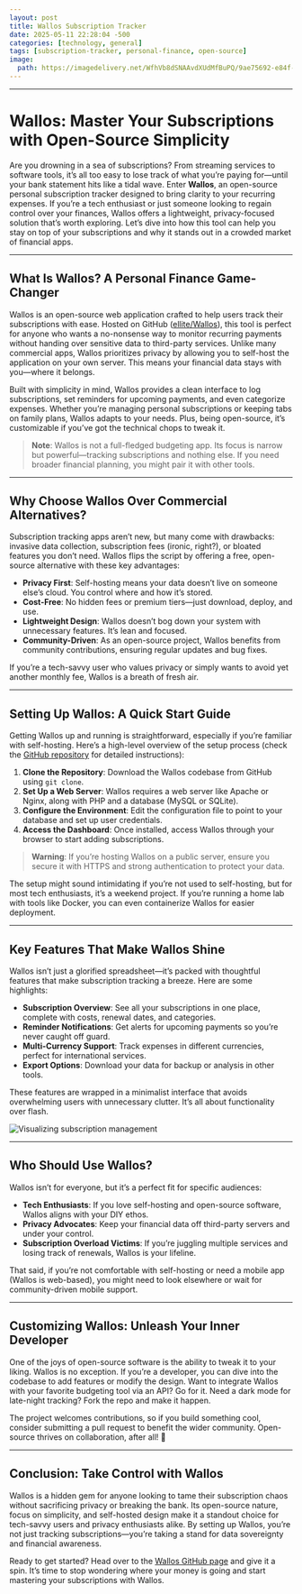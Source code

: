 ```yaml
---
layout: post
title: Wallos Subscription Tracker
date: 2025-05-11 22:28:04 -500
categories: [technology, general]
tags: [subscription-tracker, personal-finance, open-source]
image:
  path: https://imagedelivery.net/WfhVb8dSNAAvdXUdMfBuPQ/9ae75692-e84f-4a78-e0b5-e1f2b5726000/public
---
```


---


# Wallos: Master Your Subscriptions with Open-Source Simplicity

Are you drowning in a sea of subscriptions? From streaming services to software tools, it’s all too easy to lose track of what you’re paying for—until your bank statement hits like a tidal wave. Enter **Wallos**, an open-source personal subscription tracker designed to bring clarity to your recurring expenses. If you’re a tech enthusiast or just someone looking to regain control over your finances, Wallos offers a lightweight, privacy-focused solution that’s worth exploring. Let’s dive into how this tool can help you stay on top of your subscriptions and why it stands out in a crowded market of financial apps.

---

## What Is Wallos? A Personal Finance Game-Changer

Wallos is an open-source web application crafted to help users track their subscriptions with ease. Hosted on GitHub ([ellite/Wallos](https://github.com/ellite/Wallos)), this tool is perfect for anyone who wants a no-nonsense way to monitor recurring payments without handing over sensitive data to third-party services. Unlike many commercial apps, Wallos prioritizes privacy by allowing you to self-host the application on your own server. This means your financial data stays with you—where it belongs.

Built with simplicity in mind, Wallos provides a clean interface to log subscriptions, set reminders for upcoming payments, and even categorize expenses. Whether you’re managing personal subscriptions or keeping tabs on family plans, Wallos adapts to your needs. Plus, being open-source, it’s customizable if you’ve got the technical chops to tweak it.

> **Note**: Wallos is not a full-fledged budgeting app. Its focus is narrow but powerful—tracking subscriptions and nothing else. If you need broader financial planning, you might pair it with other tools.

---

## Why Choose Wallos Over Commercial Alternatives?

Subscription tracking apps aren’t new, but many come with drawbacks: invasive data collection, subscription fees (ironic, right?), or bloated features you don’t need. Wallos flips the script by offering a free, open-source alternative with these key advantages:

- **Privacy First**: Self-hosting means your data doesn’t live on someone else’s cloud. You control where and how it’s stored.
- **Cost-Free**: No hidden fees or premium tiers—just download, deploy, and use.
- **Lightweight Design**: Wallos doesn’t bog down your system with unnecessary features. It’s lean and focused.
- **Community-Driven**: As an open-source project, Wallos benefits from community contributions, ensuring regular updates and bug fixes.

If you’re a tech-savvy user who values privacy or simply wants to avoid yet another monthly fee, Wallos is a breath of fresh air.

---

## Setting Up Wallos: A Quick Start Guide

Getting Wallos up and running is straightforward, especially if you’re familiar with self-hosting. Here’s a high-level overview of the setup process (check the [GitHub repository](https://github.com/ellite/Wallos) for detailed instructions):

1. **Clone the Repository**: Download the Wallos codebase from GitHub using `git clone`.
2. **Set Up a Web Server**: Wallos requires a web server like Apache or Nginx, along with PHP and a database (MySQL or SQLite).
3. **Configure the Environment**: Edit the configuration file to point to your database and set up user credentials.
4. **Access the Dashboard**: Once installed, access Wallos through your browser to start adding subscriptions.

> **Warning**: If you’re hosting Wallos on a public server, ensure you secure it with HTTPS and strong authentication to protect your data.

The setup might sound intimidating if you’re not used to self-hosting, but for most tech enthusiasts, it’s a weekend project. If you’re running a home lab with tools like Docker, you can even containerize Wallos for easier deployment.

---

## Key Features That Make Wallos Shine

Wallos isn’t just a glorified spreadsheet—it’s packed with thoughtful features that make subscription tracking a breeze. Here are some highlights:

- **Subscription Overview**: See all your subscriptions in one place, complete with costs, renewal dates, and categories.
- **Reminder Notifications**: Get alerts for upcoming payments so you’re never caught off guard.
- **Multi-Currency Support**: Track expenses in different currencies, perfect for international services.
- **Export Options**: Download your data for backup or analysis in other tools.

These features are wrapped in a minimalist interface that avoids overwhelming users with unnecessary clutter. It’s all about functionality over flash.

![Visualizing subscription management](https://imagedelivery.net/WfhVb8dSNAAvdXUdMfBuPQ/4e0fb498-71b0-4af6-a97b-504b7b9fa800/public "Subscription tracking made easy")

---

## Who Should Use Wallos?

Wallos isn’t for everyone, but it’s a perfect fit for specific audiences:

- **Tech Enthusiasts**: If you love self-hosting and open-source software, Wallos aligns with your DIY ethos.
- **Privacy Advocates**: Keep your financial data off third-party servers and under your control.
- **Subscription Overload Victims**: If you’re juggling multiple services and losing track of renewals, Wallos is your lifeline.

That said, if you’re not comfortable with self-hosting or need a mobile app (Wallos is web-based), you might need to look elsewhere or wait for community-driven mobile support.

---

## Customizing Wallos: Unleash Your Inner Developer

One of the joys of open-source software is the ability to tweak it to your liking. Wallos is no exception. If you’re a developer, you can dive into the codebase to add features or modify the design. Want to integrate Wallos with your favorite budgeting tool via an API? Go for it. Need a dark mode for late-night tracking? Fork the repo and make it happen.

The project welcomes contributions, so if you build something cool, consider submitting a pull request to benefit the wider community. Open-source thrives on collaboration, after all! 🚀

---

## Conclusion: Take Control with Wallos

Wallos is a hidden gem for anyone looking to tame their subscription chaos without sacrificing privacy or breaking the bank. Its open-source nature, focus on simplicity, and self-hosted design make it a standout choice for tech-savvy users and privacy enthusiasts alike. By setting up Wallos, you’re not just tracking subscriptions—you’re taking a stand for data sovereignty and financial awareness.

Ready to get started? Head over to the [Wallos GitHub page](https://github.com/ellite/Wallos) and give it a spin. It’s time to stop wondering where your money is going and start mastering your subscriptions with Wallos.
